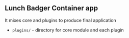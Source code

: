 ## Lunch Badger Container app

It mixes core and plugins to produce final application

* `plugins/` - directory for core module and each plugin
